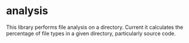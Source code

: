 # analysis

This library performs file analysis on a directory.  Current it calculates the
percentage of file types in a given directory, particularly source code.
